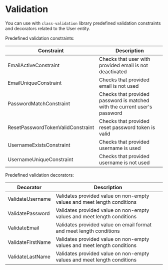# Validation

You can use with `class-validation` library predefined validation constraints and decorators related to the User entity.

Predefined validation constraints:

| Constraint                         | Description                                                                |
|------------------------------------|----------------------------------------------------------------------------|
| EmailActiveConstraint              | Checks that user with provided email is not deactivated                    |
| EmailUniqueConstraint              | Checks that provided email is not used                                     |
| PasswordMatchConstraint            | Checks that provided password is matched with the current user's password  |
| ResetPasswordTokenValidConstraint  | Checks that provided reset password token is valid                         |
| UsernameExistsConstraint           | Checks that provided username is used                                      |
| UsernameUniqueConstraint           | Checks that provided username is not used                                  |

Predefined validation decorators:

| Decorator            | Description                                                                |
|----------------------|----------------------------------------------------------------------------|
| ValidateUsername     | Validates provided value on non-empty values and meet length conditions    |
| ValidatePassword     | Validates provided value on non-empty values and meet length conditions    |
| ValidateEmail        | Validates provided value on email format and meet length conditions        |
| ValidateFirstName    | Validates provided value on non-empty values and meet length conditions    |
| ValidateLastName     | Validates provided value on non-empty values and meet length conditions    |
